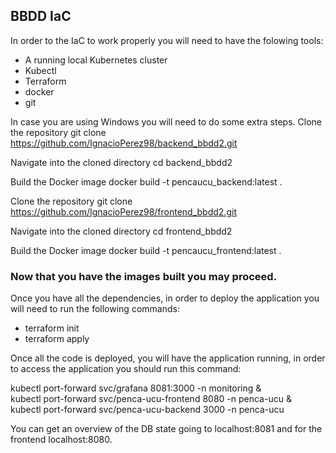 ## BBDD IaC

In order to the IaC to work properly you will need to have the folowing tools:
- A running local Kubernetes cluster
- Kubectl
- Terraform
- docker
- git

In case you are using Windows you will need to do some extra steps.
Clone the repository
git clone https://github.com/IgnacioPerez98/backend_bbdd2.git

Navigate into the cloned directory
cd backend_bbdd2

Build the Docker image
docker build -t pencaucu_backend:latest .

Clone the repository
git clone https://github.com/IgnacioPerez98/frontend_bbdd2.git

Navigate into the cloned directory
cd frontend_bbdd2

Build the Docker image
docker build -t pencaucu_frontend:latest .

### Now that you have the images built you may proceed.

  Once you have all the dependencies, in order to deploy the application you will need to run the following commands:
  - terraform init
  - terraform apply
 
Once all the code is deployed, you will have the application running, in order to access the application you should run this command:

kubectl port-forward svc/grafana 8081:3000 -n monitoring & \
kubectl port-forward svc/penca-ucu-frontend 8080 -n penca-ucu & \
kubectl port-forward svc/penca-ucu-backend 3000 -n penca-ucu

You can get an overview of the DB state going to localhost:8081 and for the frontend localhost:8080.
